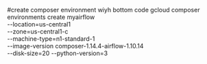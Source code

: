 #create composer environment wiyh bottom code
gcloud composer environments create myairflow \
    --location=us-central1 \
    --zone=us-central1-c \
    --machine-type=n1-standard-1 \
    --image-version composer-1.14.4-airflow-1.10.14 \
    --disk-size=20
    --python-version=3